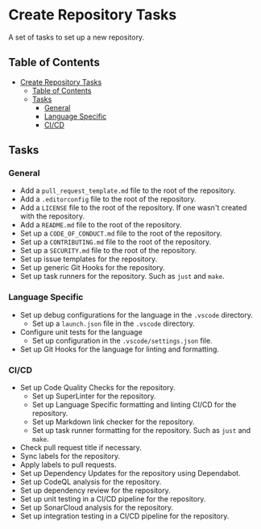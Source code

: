 # Create Repository Tasks

A set of tasks to set up a new repository.

## Table of Contents

- [Create Repository Tasks](#create-repository-tasks)
  - [Table of Contents](#table-of-contents)
  - [Tasks](#tasks)
    - [General](#general)
    - [Language Specific](#language-specific)
    - [CI/CD](#cicd)

## Tasks

### General

- Add a `pull_request_template.md` file to the root of the repository.
- Add a `.editorconfig` file to the root of the repository.
- Add a `LICENSE` file to the root of the repository. If one wasn't created with the repository.
- Add a `README.md` file to the root of the repository.
- Set up a `CODE_OF_CONDUCT.md` file to the root of the repository.
- Set up a `CONTRIBUTING.md` file to the root of the repository.
- Set up a `SECURITY.md` file to the root of the repository.
- Set up issue templates for the repository.
- Set up generic Git Hooks for the repository.
- Set up task runners for the repository. Such as `just` and `make`.

### Language Specific

- Set up debug configurations for the language in the `.vscode` directory.
  - Set up a `launch.json` file in the `.vscode` directory.
- Configure unit tests for the language
  - Set up configuration in the `.vscode/settings.json` file.
- Set up Git Hooks for the language for linting and formatting.

### CI/CD

- Set up Code Quality Checks for the repository.
  - Set up SuperLinter for the repository.
  - Set up Language Specific formatting and linting CI/CD for the repository.
  - Set up Markdown link checker for the repository.
  - Set up task runner formatting for the repository. Such as `just` and `make`.
- Check pull request title if necessary.
- Sync labels for the repository.
- Apply labels to pull requests.
- Set up Dependency Updates for the repository using Dependabot.
- Set up CodeQL analysis for the repository.
- Set up dependency review for the repository.
- Set up unit testing in a CI/CD pipeline for the repository.
- Set up SonarCloud analysis for the repository.
- Set up integration testing in a CI/CD pipeline for the repository.
